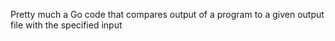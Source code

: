Pretty much a Go code that compares output of a program to a given output file with the specified input
